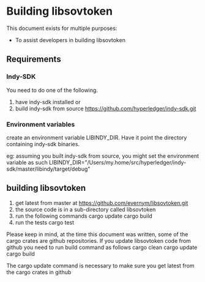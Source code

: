 # Building libsovtoken
This document exists for multiple purposes:
* To assist developers in building libsovtoken

## Requirements

### Indy-SDK
You need to do one of the following.
1) have indy-sdk installed or
2) build indy-sdk from source https://github.com/hyperledger/indy-sdk.git

### Environment variables
create an environment variable LIBINDY_DIR.   Have it point the directory containing indy-sdk binaries.

eg:  assuming you built indy-sdk from source, you might set the environment variable as such
LIBINDY_DIR="/Users/my.home/src/hyperledger/indy-sdk/master/libindy/target/debug"


## building libsovtoken
1) get latest from master at https://github.com/evernym/libsovtoken.git
2) the source code is in a sub-directory called libsovtoken
3) run the following commands
   cargo update
   cargo build
4) run the tests
   cargo test

Please keep in mind, at the time this document was written, some of the cargo crates are github repositories.
If you update libsovtoken code from github you need to run build command as follows
   cargo clean
   cargo update
   cargo build

The cargo update command is necessary to make sure you get latest from the cargo crates in github






